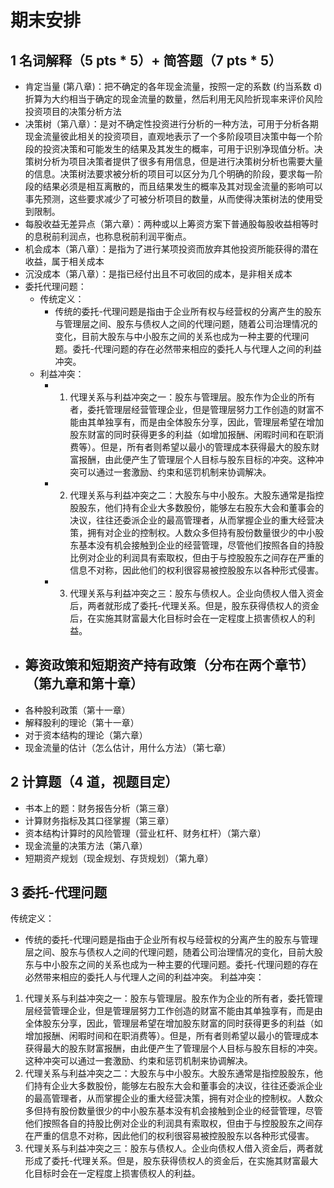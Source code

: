 # 期末安排

## 1 名词解释（5 pts * 5）+ 简答题（7 pts * 5）
- 肯定当量 (第八章)：把不确定的各年现⾦流量，按照⼀定的系数 (约当系数 d) 折算为⼤约相当于确定的现⾦流量的数量，然后利⽤⽆⻛险折现率来评价⻛险投资项⽬的决策分析⽅法
- 决策树（第八章）：是对不确定性投资进行分析的一种方法，可用于分析各期现金流量彼此相关的投资项目，直观地表示了一个多阶段项目决策中每一个阶段的投资决策和可能发生的结果及其发生的概率，可用于识别净现值分析。决策树分析为项目决策者提供了很多有用信息，但是进行决策树分析也需要大量的信息。决策树法要求被分析的项目可以区分为几个明确的阶段，要求每一阶段的结果必须是相互离散的，而且结果发生的概率及其对现金流量的影响可以事先预测，这些要求减少了可被分析项目的数量，从而使得决策树法的使用受到限制。
- 每股收益无差异点（第六章）：两种或以上筹资方案下普通股每股收益相等时的息税前利润点，也称息税前利润平衡点。
- 机会成本（第八章）：是指为了进行某项投资而放弃其他投资所能获得的潜在收益，属于相关成本
- 沉没成本（第八章）：是指已经付出且不可收回的成本，是非相关成本
- 委托代理问题：
	- 传统定义：
		- 传统的委托-代理问题是指由于企业所有权与经营权的分离产生的股东与管理层之间、股东与债权人之间的代理问题，随着公司治理情况的变化，目前大股东与中小股东之间的关系也成为一种主要的代理问题。委托-代理问题的存在必然带来相应的委托人与代理人之间的利益冲突。
	- 利益冲突：
		- 1. 代理关系与利益冲突之一：股东与管理层。股东作为企业的所有者，委托管理层经营管理企业，但是管理层努力工作创造的财富不能由其单独享有，而是由全体股东分享，因此，管理层希望在增加股东财富的同时获得更多的利益（如增加报酬、闲暇时间和在职消费等）。但是，所有者则希望以最小的管理成本获得最大的股东财富报酬，由此便产生了管理层个人目标与股东目标的冲突。这种冲突可以通过一套激励、约束和惩罚机制来协调解决。
		- 2. 代理关系与利益冲突之二：大股东与中小股东。大股东通常是指控股股东，他们持有企业大多数股份，能够左右股东大会和董事会的决议，往往还委派企业的最高管理者，从而掌握企业的重大经营决策，拥有对企业的控制权。人数众多但持有股份数量很少的中小股东基本没有机会接触到企业的经营管理，尽管他们按照各自的持股比例对企业的利润具有索取权，但由于与控股股东之间存在严重的信息不对称，因此他们的权利很容易被控股股东以各种形式侵害。
		- 3. 代理关系与利益冲突之三：股东与债权人。企业向债权人借入资金后，两者就形成了委托-代理关系。但是，股东获得债权人的资金后，在实施其财富最大化目标时会在一定程度上损害债权人的利益。
- 筹资政策和短期资产持有政策（分布在两个章节）（第九章和第十章）
	- 
- 各种股利政策（第十一章）
- 解释股利的理论（第十一章）
- 对于资本结构的理论（第六章）
- 现金流量的估计（怎么估计，用什么方法）（第七章）



## 2 计算题（4 道，视题目定）
- 书本上的题：财务报告分析（第三章）
- 计算财务指标及其口径掌握（第三章）
- 资本结构计算时的风险管理（营业杠杆、财务杠杆）（第六章）
- 现金流量的决策方法（第八章）
- 短期资产规划（现金规划、存货规划）（第九章）

## 3 委托-代理问题
传统定义：
- 传统的委托-代理问题是指由于企业所有权与经营权的分离产生的股东与管理层之间、股东与债权人之间的代理问题，随着公司治理情况的变化，目前大股东与中小股东之间的关系也成为一种主要的代理问题。委托-代理问题的存在必然带来相应的委托人与代理人之间的利益冲突。
利益冲突：
1. 代理关系与利益冲突之一：股东与管理层。股东作为企业的所有者，委托管理层经营管理企业，但是管理层努力工作创造的财富不能由其单独享有，而是由全体股东分享，因此，管理层希望在增加股东财富的同时获得更多的利益（如增加报酬、闲暇时间和在职消费等）。但是，所有者则希望以最小的管理成本获得最大的股东财富报酬，由此便产生了管理层个人目标与股东目标的冲突。这种冲突可以通过一套激励、约束和惩罚机制来协调解决。
2. 代理关系与利益冲突之二：大股东与中小股东。大股东通常是指控股股东，他们持有企业大多数股份，能够左右股东大会和董事会的决议，往往还委派企业的最高管理者，从而掌握企业的重大经营决策，拥有对企业的控制权。人数众多但持有股份数量很少的中小股东基本没有机会接触到企业的经营管理，尽管他们按照各自的持股比例对企业的利润具有索取权，但由于与控股股东之间存在严重的信息不对称，因此他们的权利很容易被控股股东以各种形式侵害。
3. 代理关系与利益冲突之三：股东与债权人。企业向债权人借入资金后，两者就形成了委托-代理关系。但是，股东获得债权人的资金后，在实施其财富最大化目标时会在一定程度上损害债权人的利益。